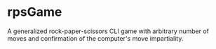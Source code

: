 # rpsGame
A generalized rock-paper-scissors CLI game with arbitrary number of moves and confirmation of the computer's move impartiality.
